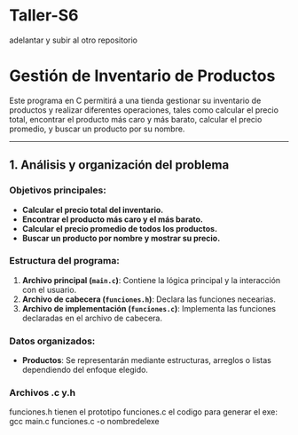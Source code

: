 # Taller-S6
adelantar y subir al otro repositorio 


# Gestión de Inventario de Productos

Este programa en C permitirá a una tienda gestionar su inventario de productos y realizar diferentes operaciones, tales como calcular el precio total, encontrar el producto más caro y más barato, calcular el precio promedio, y buscar un producto por su nombre.

---

## **1. Análisis y organización del problema**

### Objetivos principales:
- **Calcular el precio total del inventario.**
- **Encontrar el producto más caro y el más barato.**
- **Calcular el precio promedio de todos los productos.**
- **Buscar un producto por nombre y mostrar su precio.**

### Estructura del programa:
1. **Archivo principal (`main.c`)**: Contiene la lógica principal y la interacción con el usuario.
2. **Archivo de cabecera (`funciones.h`)**: Declara las funciones necearias.
3. **Archivo de implementación (`funciones.c`)**: Implementa las funciones declaradas en el archivo de cabecera.

### Datos organizados:
- **Productos**: Se representarán mediante estructuras, arreglos o listas dependiendo del enfoque elegido.


### Archivos .c y.h
funciones.h tienen el prototipo
funciones.c el codigo
para generar el exe:
gcc main.c funciones.c -o nombredelexe
